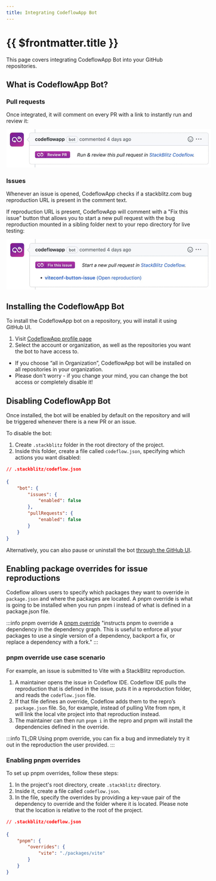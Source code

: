 ```yaml
---
title: Integrating CodeflowApp Bot
---
```


# {{ $frontmatter.title }}

This page covers integrating CodeflowApp Bot into your GitHub repositories.

## What is CodeflowApp Bot?

<!--@include: ./parts/codeflowapp-bot.md-->

### Pull requests
Once integrated, it will comment on every PR with a link to instantly run and review it:

<img lang="en" src="./assets/codeflowapp-pr.jpg" alt="CodeflowApp bot in action" style="max-width: 550px"/>

### Issues

Whenever an issue is opened, CodeflowApp checks if a stackblitz.com bug reproduction URL is present in the comment text.

If reproduction URL is present, CodeflowApp will comment with a "Fix this issue" button that allows you to start a new pull request with the bug reproduction mounted in a sibling folder next to your repo directory for live testing:

<img lang="en" src="./assets/codeflowapp-issue.jpg" alt="CodeflowApp bot in action" style="max-width: 550px"/>

## Installing the CodeflowApp Bot

To install the CodeflowApp bot on a repository, you will install it using GitHub UI.

1. Visit [CodeflowApp profile page](https://stackblitz.com/install-github-app)
2. Select the account or organization, as well as the repositories you want the bot to have access to. 
  -  If you choose “all in Organization”, CodeflowApp bot will be installed on all repositories in your organization.
  - Please don't worry - if you change your mind, you can change the bot access or completely disable it!

<!--@include: ./parts/installing-codeflowapp.md-->

## Disabling CodeflowApp Bot

Once installed, the bot will be enabled by default on the repository and will be triggered whenever there is a new PR or an issue.

To disable the bot:

1. Create `.stackblitz` folder in the root directory of the project.
2. Inside this folder, create a file called `codeflow.json`, specifying which actions you want disabled:

```json
// .stackblitz/codeflow.json

{
    "bot": {
        "issues": {
            "enabled": false
        },
        "pullRequests": {
            "enabled": false
        }
    }
}
```

Alternatively, you can also pause or uninstall the bot [through the GitHub UI](https://docs.github.com/en/developers/apps/managing-github-apps/deleting-a-github-app).


## Enabling package overrides for issue reproductions

Codeflow allows users to specify which packages they want to override in `package.json` and where the packages are located. A pnpm override is what is going to be installed when you run pnpm i instead of what is defined in a package.json file.

:::info pnpm override
A [pnpm override](https://pnpm.io/package_json#pnpmoverrides) "instructs pnpm to override a dependency in the dependency graph. This is useful to enforce all your packages to use a single version of a dependency, backport a fix, or replace a dependency with a fork."
:::

### pnpm override use case scenario

For example, an issue is submitted to Vite with a StackBlitz reproduction.
1. A maintainer opens the issue in Codeflow IDE. Codeflow IDE pulls the reproduction that is defined in the issue, puts it in a reproduction folder, and
reads the `codeflow.json` file. 
2. If that file defines an override, Codeflow adds them to the repro’s `package.json` file. So, for example, instead of pulling Vite from npm, it will link the local vite project into that reproduction instead.
3. The maintainer can then run `pnpm i` in the repro and pnpm will install the dependencies defined in the override.

:::info TL;DR
Using pnpm override, you can fix a bug and immediately try it out in the reproduction the user provided.
:::

### Enabling pnpm overrides

To set up pnpm overrides, follow these steps:
1. In the project's root directory, create `.stackblitz` directory.
2. Inside it, create a file called `codeflow.json`.
3. In the file, specify the overrides by providing a key-vaue pair of the dependency to override and the folder where it is located. Please note that the location is relative to the root of the project.

```json
// .stackblitz/codeflow.json

{
    "pnpm": {
        "overrides": {
            "vite": "./packages/vite"
        }
    }
}
```
